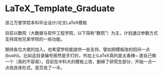 # LaTeX_Template_Graduate
浙江万里学院本科毕业设计/论文LaTeX模板

目前以数院（大数据与软件工程学院，以下简称“数院”）为主，计划通过参数方式支持其他兄弟学院的一些功能。

期待各位大佬的加入。也希望学校能提供一些支持，譬如把模板改的阳间一点(bushi)。比如这目录编号居然是手打的，外加上\LaTeX真的是太香辣~ 遂自己做一个（真的不容易）。目前在中科大的模板上改，删掉了研究生部分，开始一点一点改具体形式。首页改了一半。
